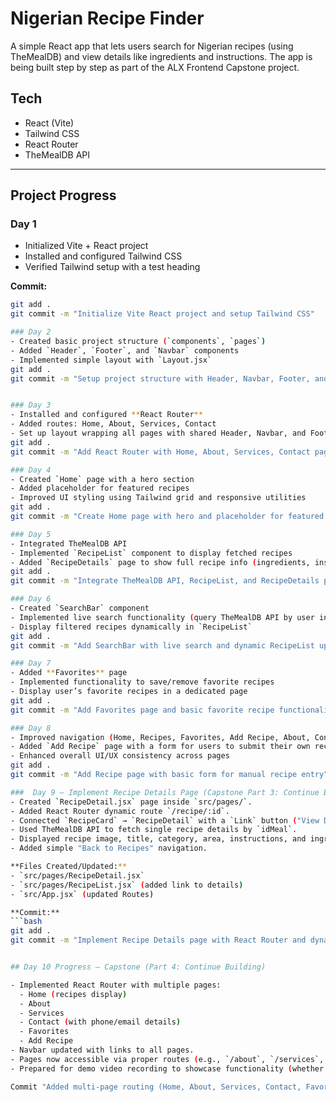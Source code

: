 # Nigerian Recipe Finder

A simple React app that lets users search for Nigerian recipes (using TheMealDB) and view details like ingredients and instructions. The app is being built step by step as part of the ALX Frontend Capstone project.

## Tech
- React (Vite)
- Tailwind CSS
- React Router
- TheMealDB API

---

## Project Progress

### Day 1
- Initialized Vite + React project
- Installed and configured Tailwind CSS
- Verified Tailwind setup with a test heading

**Commit:**
```bash
git add .
git commit -m "Initialize Vite React project and setup Tailwind CSS"

### Day 2
- Created basic project structure (`components`, `pages`)
- Added `Header`, `Footer`, and `Navbar` components
- Implemented simple layout with `Layout.jsx`
git add .
git commit -m "Setup project structure with Header, Navbar, Footer, and Layout"


### Day 3
- Installed and configured **React Router**
- Added routes: Home, About, Services, Contact
- Set up layout wrapping all pages with shared Header, Navbar, and Footer
git add .
git commit -m "Add React Router with Home, About, Services, Contact pages"

### Day 4
- Created `Home` page with a hero section
- Added placeholder for featured recipes
- Improved UI styling using Tailwind grid and responsive utilities
git add .
git commit -m "Create Home page with hero and placeholder for featured recipes"

### Day 5
- Integrated TheMealDB API
- Implemented `RecipeList` component to display fetched recipes
- Added `RecipeDetails` page to show full recipe info (ingredients, instructions)
git add .
git commit -m "Integrate TheMealDB API, RecipeList, and RecipeDetails page"

### Day 6
- Created `SearchBar` component
- Implemented live search functionality (query TheMealDB API by user input)
- Display filtered recipes dynamically in `RecipeList`
git add .
git commit -m "Add SearchBar with live search and dynamic RecipeList updates"

### Day 7
- Added **Favorites** page
- Implemented functionality to save/remove favorite recipes
- Display user’s favorite recipes in a dedicated page
git add .
git commit -m "Add Favorites page and basic favorite recipe functionality"

### Day 8
- Improved navigation (Home, Recipes, Favorites, Add Recipe, About, Contact)
- Added `Add Recipe` page with a form for users to submit their own recipes
- Enhanced overall UI/UX consistency across pages
git add .
git commit -m "Add Recipe page with basic form for manual recipe entry"

###  Day 9 – Implement Recipe Details Page (Capstone Part 3: Continue Building)
- Created `RecipeDetail.jsx` page inside `src/pages/`.
- Added React Router dynamic route `/recipe/:id`.
- Connected `RecipeCard` → `RecipeDetail` with a `Link` button ("View Details").
- Used TheMealDB API to fetch single recipe details by `idMeal`.
- Displayed recipe image, title, category, area, instructions, and ingredients in a clean layout.
- Added simple "Back to Recipes" navigation.

**Files Created/Updated:**
- `src/pages/RecipeDetail.jsx`
- `src/pages/RecipeList.jsx` (added link to details)
- `src/App.jsx` (updated Routes)

**Commit:**
```bash
git add .
git commit -m "Implement Recipe Details page with React Router and dynamic params"


## Day 10 Progress – Capstone (Part 4: Continue Building)

- Implemented React Router with multiple pages:
  - Home (recipes display)
  - About
  - Services
  - Contact (with phone/email details)
  - Favorites
  - Add Recipe
- Navbar updated with links to all pages.
- Pages now accessible via proper routes (e.g., `/about`, `/services`, `/contact`, etc.).
- Prepared for demo video recording to showcase functionality (whether working perfectly or not).

Commit "Added multi-page routing (Home, About, Services, Contact, Favorites, Add Recipe) with Navbar navigation"
